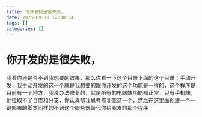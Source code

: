 ```yaml
---
title: 你开发的是很失败，
date: 2025-09-10 12:30:34
tags: []
categories: []
---
```


# 你开发的是很失败，

我看你还是弄不到我想要的效果，那么你看一下这个目录下面的这个目录：手动开发，我手动开发的这一个就是我想要的跟你开发的这个功能是一样的，这个程序是目前有一个地方，我没办法修复的，就是所有的电脑端功能都正常。只有手机端，他拉取不了仓库和分支，你认真帮我思考修复我这一个，然后在这里面创建一个一键部署的脚本同样的不到这个服务器替代你给我发的那个程序
